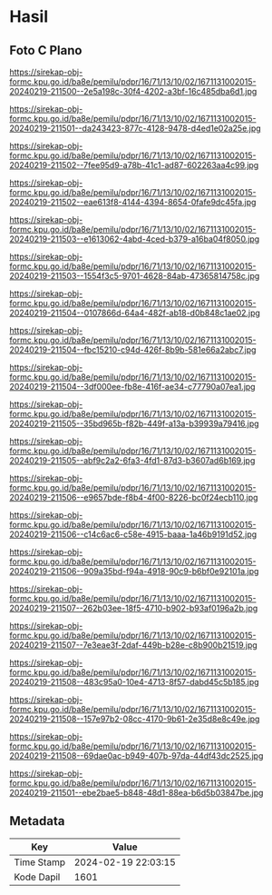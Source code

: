 # Hasil

## Foto C Plano

https://sirekap-obj-formc.kpu.go.id/ba8e/pemilu/pdpr/16/71/13/10/02/1671131002015-20240219-211500--2e5a198c-30f4-4202-a3bf-16c485dba6d1.jpg

https://sirekap-obj-formc.kpu.go.id/ba8e/pemilu/pdpr/16/71/13/10/02/1671131002015-20240219-211501--da243423-877c-4128-9478-d4ed1e02a25e.jpg

https://sirekap-obj-formc.kpu.go.id/ba8e/pemilu/pdpr/16/71/13/10/02/1671131002015-20240219-211502--7fee95d9-a78b-41c1-ad87-602263aa4c99.jpg

https://sirekap-obj-formc.kpu.go.id/ba8e/pemilu/pdpr/16/71/13/10/02/1671131002015-20240219-211502--eae613f8-4144-4394-8654-0fafe9dc45fa.jpg

https://sirekap-obj-formc.kpu.go.id/ba8e/pemilu/pdpr/16/71/13/10/02/1671131002015-20240219-211503--e1613062-4abd-4ced-b379-a16ba04f8050.jpg

https://sirekap-obj-formc.kpu.go.id/ba8e/pemilu/pdpr/16/71/13/10/02/1671131002015-20240219-211503--1554f3c5-9701-4628-84ab-47365814758c.jpg

https://sirekap-obj-formc.kpu.go.id/ba8e/pemilu/pdpr/16/71/13/10/02/1671131002015-20240219-211504--0107866d-64a4-482f-ab18-d0b848c1ae02.jpg

https://sirekap-obj-formc.kpu.go.id/ba8e/pemilu/pdpr/16/71/13/10/02/1671131002015-20240219-211504--fbc15210-c94d-426f-8b9b-581e66a2abc7.jpg

https://sirekap-obj-formc.kpu.go.id/ba8e/pemilu/pdpr/16/71/13/10/02/1671131002015-20240219-211504--3df000ee-fb8e-416f-ae34-c77790a07ea1.jpg

https://sirekap-obj-formc.kpu.go.id/ba8e/pemilu/pdpr/16/71/13/10/02/1671131002015-20240219-211505--35bd965b-f82b-449f-a13a-b39939a79416.jpg

https://sirekap-obj-formc.kpu.go.id/ba8e/pemilu/pdpr/16/71/13/10/02/1671131002015-20240219-211505--abf9c2a2-6fa3-4fd1-87d3-b3607ad6b169.jpg

https://sirekap-obj-formc.kpu.go.id/ba8e/pemilu/pdpr/16/71/13/10/02/1671131002015-20240219-211506--e9657bde-f8b4-4f00-8226-bc0f24ecb110.jpg

https://sirekap-obj-formc.kpu.go.id/ba8e/pemilu/pdpr/16/71/13/10/02/1671131002015-20240219-211506--c14c6ac6-c58e-4915-baaa-1a46b9191d52.jpg

https://sirekap-obj-formc.kpu.go.id/ba8e/pemilu/pdpr/16/71/13/10/02/1671131002015-20240219-211506--909a35bd-f94a-4918-90c9-b6bf0e92101a.jpg

https://sirekap-obj-formc.kpu.go.id/ba8e/pemilu/pdpr/16/71/13/10/02/1671131002015-20240219-211507--262b03ee-18f5-4710-b902-b93af0196a2b.jpg

https://sirekap-obj-formc.kpu.go.id/ba8e/pemilu/pdpr/16/71/13/10/02/1671131002015-20240219-211507--7e3eae3f-2daf-449b-b28e-c8b900b21519.jpg

https://sirekap-obj-formc.kpu.go.id/ba8e/pemilu/pdpr/16/71/13/10/02/1671131002015-20240219-211508--483c95a0-10e4-4713-8f57-dabd45c5b185.jpg

https://sirekap-obj-formc.kpu.go.id/ba8e/pemilu/pdpr/16/71/13/10/02/1671131002015-20240219-211508--157e97b2-08cc-4170-9b61-2e35d8e8c49e.jpg

https://sirekap-obj-formc.kpu.go.id/ba8e/pemilu/pdpr/16/71/13/10/02/1671131002015-20240219-211508--69dae0ac-b949-407b-97da-44df43dc2525.jpg

https://sirekap-obj-formc.kpu.go.id/ba8e/pemilu/pdpr/16/71/13/10/02/1671131002015-20240219-211501--ebe2bae5-b848-48d1-88ea-b6d5b03847be.jpg


## Metadata

| Key        | Value               |
| ---------- | ------------------- |
| Time Stamp | 2024-02-19 22:03:15 |
| Kode Dapil | 1601                |



